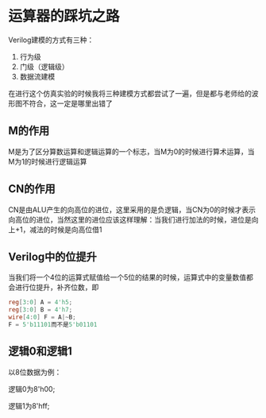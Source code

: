 # 运算器的踩坑之路

Verilog建模的方式有三种：

1. 行为级
2. 门级（逻辑级）
3. 数据流建模

在进行这个仿真实验的时候我将三种建模方式都尝试了一遍，但是都与老师给的波形图不符合，这一定是哪里出错了

## M的作用

M是为了区分算数运算和逻辑运算的一个标志，当M为0的时候进行算术运算，当M为1的时候进行逻辑运算

## CN的作用

CN是由ALU产生的向高位的进位，这里采用的是负逻辑，当CN为0的时候才表示向高位的进位，当然这里的进位应该这样理解：当我们进行加法的时候，进位是向上+1，减法的时候是向高位借1

## Verilog中的位提升

当我们将一个4位的运算式赋值给一个5位的结果的时候，运算式中的变量数值都会进行位提升，补齐位数，即

```verilog
reg[3:0] A = 4'h5;
reg[3:0] B = 4'h7;
wire[4:0] F = A|~B;
F = 5'b11101而不是5'b01101
```

## 逻辑0和逻辑1

以8位数据为例：

逻辑0为8'h00;

逻辑1为8'hff;

